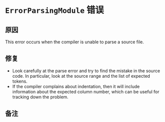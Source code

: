 # `ErrorParsingModule` 错误

## 原因

This error occurs when the compiler is unable to parse a source file.

## 修复

- Look carefully at the parse error and try to find the mistake in the source code.
  In particular, look at the source range and the list of expected tokens.
- If the compiler complains about indentation, then it will include information about the
  expected column number, which can be useful for tracking down the problem.

## 备注
